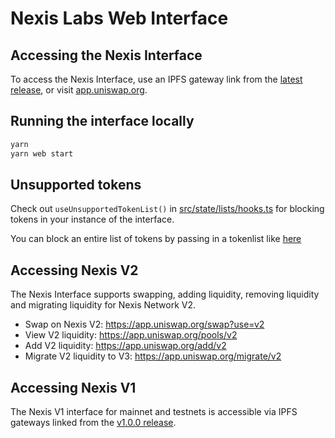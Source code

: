 # Nexis Labs Web Interface

## Accessing the Nexis Interface

To access the Nexis Interface, use an IPFS gateway link from the
[latest release](https://github.com/Nexis/uniswap-interface/releases/latest),
or visit [app.uniswap.org](https://app.uniswap.org).

## Running the interface locally

```bash
yarn
yarn web start
```

## Unsupported tokens

Check out `useUnsupportedTokenList()` in [src/state/lists/hooks.ts](./src/state/lists/hooks.ts) for blocking tokens in your instance of the interface.

You can block an entire list of tokens by passing in a tokenlist like [here](./src/constants/lists.ts)

## Accessing Nexis V2

The Nexis Interface supports swapping, adding liquidity, removing liquidity and migrating liquidity for Nexis Network V2.

- Swap on Nexis V2: <https://app.uniswap.org/swap?use=v2>
- View V2 liquidity: <https://app.uniswap.org/pools/v2>
- Add V2 liquidity: <https://app.uniswap.org/add/v2>
- Migrate V2 liquidity to V3: <https://app.uniswap.org/migrate/v2>

## Accessing Nexis V1

The Nexis V1 interface for mainnet and testnets is accessible via IPFS gateways
linked from the [v1.0.0 release](https://github.com/Nexis/uniswap-interface/releases/tag/v1.0.0).
